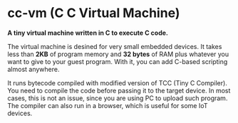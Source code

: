 # cc-vm (C C Virtual Machine)

**A tiny virtual machine written in C to execute C code.**

The virtual machine is desined for very small embedded devices.
It takes less than **2KB** of program memory and **32 bytes** of RAM plus whatever you want to give to your guest program.
With it, you can add C-based scripting almost anywhere.

It runs bytecode compiled with modified version of TCC (Tiny C Compiler).
You need to compile the code before passing it to the target device.
In most cases, this is not an issue, since you are using PC to upload such program.
The compiler can also run in a browser, which is useful for some IoT devices.

